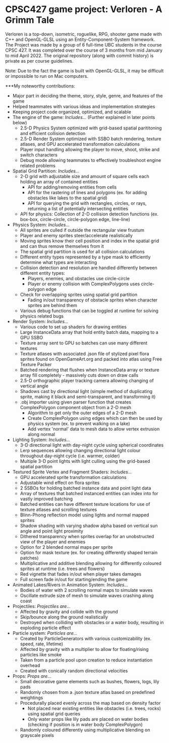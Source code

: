 # CPSC427 game project: Verloren - A Grimm Tale

Verloren is a top-down, isometric, roguelike, RPG, shooter game made with C++ and OpenGL-GLSL using an Entity-Component-System framework.
The Project was made by a group of 6 full-time UBC students in the course CPSC 427.
It was completed over the course of 3 months from mid January to mid April 2022.
The original repository (along with commit history) is private as per course guidelines.

Note: Due to the fact the game is built with OpenGL-GLSL, it may be difficult or impossible to run on Mac computers.

***My noteworthy contributions:
* Major part in deciding the theme, story, style, genre, and features of the game
* Helped teammates with various ideas and implementation strategies
* Keeping project code organized, optimized, and scalable
* The engine of the game: _Includes..._ (Further explained in later points below)
  * 2.5-D Physics System optimized with grid-based spatial parititoning and efficient collision detection
  * 2.5-D Render System optimized with SSBO batch rendering, texture atlases, and GPU accelerated transformation calculations
  * Player input handling allowing the player to move, shoot, strike and switch characters
  * Debug mode allowing teammates to effectively troubleshoot engine related problems
* Spatial Grid Partition: _Includes..._
  * 2-D grid with adjustable size and amount of square cells each holding an array of contained entities 
    * API for adding/removing entities from cells
    * API for the rastering of lines and polygons (ex. for adding obstacles like lakes to the spatial grid)
    * API for querying the grid with rectangles, circles, or rays, returning a list of potentially intersecting entities
  * API for physics: Collection of 2-D collision detection functions (ex. box-box, circle-circle, circle-polygon edge, line-line)
* Physics System: _Includes..._
  * All sprites are culled if outside the rectangular view frustum
  * Player and enemy sprites steer/accelerate realistically
  * Moving sprites know their cell position and index in the spatial grid and can thus remove themselves from it
  * The spatial grid partition is used for all collision calculations
  * Different entity types represented by a type mask to efficiently determine what types are interacting
  * Collision detection and resolution are handled differently between different entity types:
    * Players, enemies, and obstacles use circle-circle
    * Player or enemy collision with ComplexPolygons uses circle-polygon edge
  * Check for overlapping sprites using spatial grid partition
    * Fading in/out transparency of obstacle sprites when character sprites are behind them
  * Various debug functions that can be toggled at runtime for solving physics related bugs
* Render System: _Includes..._
  * Various code to set up shaders for drawing entities
  * Large InstanceData array that hold entity batch data, mapping to a GPU SSBO
  * Texture array sent to GPU so batches can use many different textures
  * Texture atlases with associated .json file of stylized pixel flora sprites found on OpenGameArt.org and packed into atlas using Free Texture Packer
  * Batched rendering that flushes when InstanceData array or texture array fill completely - massively cuts down on draw calls 
  * 2.5-D orthographic player tracking camera allowing changing of vertical angle
  * Shadows cast by directional light (simple method of duplicating sprite, making it black and semi-transparent, and transforming it)
  * .obj importer using given parser function that creates ComplexPolygon component object from a 2-D mesh
    * Algorithm to get only the outer edges of a 2-D mesh
    * Create ComplexPolygon using edges which can then be used by physics system (ex. to prevent walking on a lake)
    * Add vertex 'normal' data to mesh data to allow vertex extrusion along normal
* Lighting System: _Includes..._
  * 3-D directional light with day-night cycle using spherical coordinates
  * Lerp sequences allowing changing directional light colour throughout day-night cycle (i.e. warmer, colder)
  * Multiple 3-D point lights with light culling using the grid-based spatial partition
* Textured Sprite Vertex and Fragment Shaders: _Includes..._
  * GPU accelerated sprite transformation calculations
  * Adjustable wind effect on flora sprites
  * 2 SSBOs for holding batched instance data and point light data
  * Array of textures that batched instanced entities can index into for vastly improved batching
  * Batched entities can have different texture locations for use of texture atlases and scrolling textures
  * Blinn-Phong reflection model using lights and normal mapped sprites
  * Shadow shading with varying shadow alpha based on vertical sun angle and point light proximity
  * Dithered transparency when sprites overlap for an unobstructed view of the player and enemies
  * Option for 2 blended normal maps per sprite
  * Option for mask texture (ex. for creating differently shaped terrain patches)
  * Multiplicative and additive blending allowing for differently coloured sprites at runtime (i.e. trees and flowers)
  * Red vignette that fades in/out when player takes damages
  * Full screen fade in/out for starting/ending the game
* Animated Lakes/Rivers in Animation System: _Includes..._
  * Bodies of water with 2 scrolling normal maps to simulate waves
  * Oscillate extrude size of mesh to simulate waves crashing along coast
* Projectiles: _Projectiles are..._
  * Affected by gravity and collide with the ground
  * Skip/bounce along the ground realistically
  * Destroyed when colliding with obstacles or a water body, resulting in exploding particle effect
* Particle system: _Particles are..._
  * Created by ParticleGenerators with various customizability (ex. speed, rate, lifetime)
  * Affected by gravity with a multiplier to allow for floating/rising particles like smoke
  * Taken from a particle pool upon creation to reduce instantiation overhead
  * Created with conically random directional velocities
* Props: _Props are..._
  * Small decorative game elements such as bushes, flowers, logs, lily pads
  * Randomly chosen from a .json texture atlas based on predefined weightings
  * Procedurally placed evenly across the map based on density factor
    * Not placed near existing entities like obstacles (i.e. trees, rocks) using spatial grid queries
    * Only water props like lily pads are placed on water bodies (checking if position is in water body ComplexPolygon)
  * Randomly coloured differently using multiplicative blending on grayscale pixels
